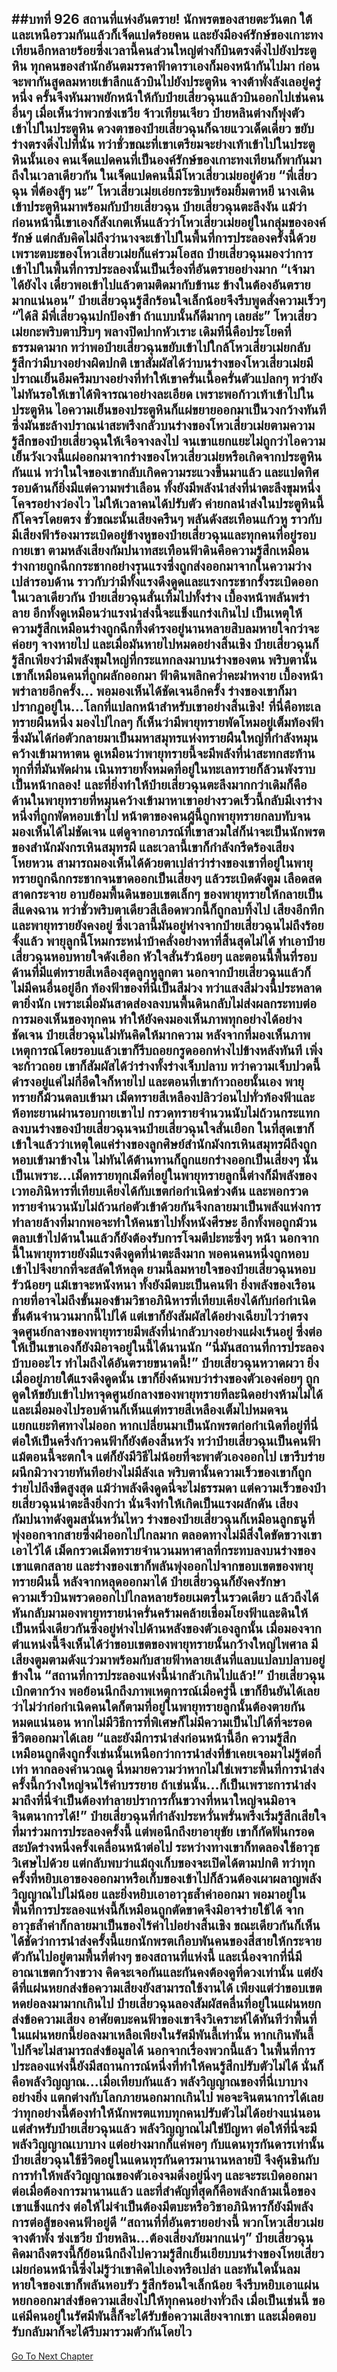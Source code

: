 ##บทที่ 926 สถานที่แห่งอันตราย!
นักพรตของสายตะวันตก ใต้ และเหนือรวมกันแล้วก็เจ็ดแปดร้อยคน และยังมีองค์รักษ์ของเกาะทงเทียนอีกหลายร้อยซึ่งเวลานี้คนส่วนใหญ่ต่างก็บินตรงดิ่งไปยังประตูหิน
ทุกคนของสำนักอันตมรรคาฟ้าดาราเองก็มองหน้ากันไปมา ก่อนจะพากันสูดลมหายเข้าลึกแล้วบินไปยังประตูหิน จางต้าพั่งลังเลอยู่ครู่หนึ่ง ครั้นจึงหันมาพยักหน้าให้กับป๋ายเสี่ยวฉุนแล้วบินออกไปเช่นคนอื่นๆ
เมื่อเห็นว่าพวกซ่งเชวีย จ้าวเทียนเจียว ป๋ายหลินต่างก็พุ่งตัวเข้าไปในประตูหิน ดวงตาของป๋ายเสี่ยวฉุนก็ฉายแววเด็ดเดี่ยว ขยับร่างตรงดิ่งไปที่นั่น ทว่าชั่วขณะที่เขาเตรียมจะย่างเท้าเข้าไปในประตูหินนั้นเอง คนเจ็ดแปดคนที่เป็นองค์รักษ์ของเกาะทงเทียนก็พากันมาถึงในเวลาเดียวกัน
ในเจ็ดแปดคนนี้มีโหวเสี่ยวเม่ยอยู่ด้วย
“พี่เสี่ยวฉุน พี่ต้องสู้ๆ นะ” โหวเสี่ยวเม่ยเอ่ยกระซิบพร้อมยิ้มตาหยี นางเดินเข้าประตูหินมาพร้อมกับป๋ายเสี่ยวฉุน ป๋ายเสี่ยวฉุนตะลึงงัน แม้ว่าก่อนหน้านี้เขาเองก็สังเกตเห็นแล้วว่าโหวเสี่ยวเม่ยอยู่ในกลุ่มขององค์รักษ์ แต่กลับคิดไม่ถึงว่านางจะเข้าไปในพื้นที่การประลองครั้งนี้ด้วย
เพราะตบะของโหวเสี่ยวเม่ยก็แค่รวมโอสถ ป๋ายเสี่ยวฉุนมองว่าการเข้าไปในพื้นที่การประลองนั้นเป็นเรื่องที่อันตรายอย่างมาก
“เจ้ามาได้ยังไง เดี๋ยวพอเข้าไปแล้วตามติดมากับข้านะ ข้างในต้องอันตรายมากแน่นอน” ป๋ายเสี่ยวฉุนรู้สึกร้อนใจเล็กน้อยจึงรีบพูดสั่งความเร็วๆ
“ได้สิ มีพี่เสี่ยวฉุนปกป้องข้า ถ้าแบบนั้นก็ดีมากๆ เลยล่ะ” โหวเสี่ยวเม่ยกะพริบตาปริบๆ พลางปิดปากหัวเราะ เดิมทีนี่คือประโยคที่ธรรมดามาก ทว่าพอป๋ายเสี่ยวฉุนขยับเข้าไปใกล้โหวเสี่ยวเม่ยกลับรู้สึกว่ามีบางอย่างผิดปกติ เขาสัมผัสได้ว่าบนร่างของโหวเสี่ยวเม่ยมีปราณเย็นอึมครึมบางอย่างที่ทำให้เขาครั่นเนื้อครั่นตัวแปลกๆ
ทว่ายังไม่ทันรอให้เขาได้พิจารณาอย่างละเอียด เพราะพอก้าวเท้าเข้าไปในประตูหิน ไอความเย็นของประตูหินก็แผ่ขยายออกมาเป็นวงกว้างทันที ซึ่งมันชะล้างปราณน่าสะพรึงกลัวบนร่างของโหวเสี่ยวเม่ยตามความรู้สึกของป๋ายเสี่ยวฉุนให้เจือจางลงไป จนเขาแยกแยะไม่ถูกว่าไอความเย็นวังเวงนี้แผ่ออกมาจากร่างของโหวเสี่ยวเม่ยหรือเกิดจากประตูหินกันแน่ ทว่าในใจของเขากลับเกิดความระแวงขึ้นมาแล้ว
และแปดทิศรอบด้านก็ยิ่งมีแต่ความพร่าเลือน ทั้งยังมีพลังนำส่งที่น่าตะลึงขุมหนึ่งโคจรอย่างว่องไว ไม่ให้เวลาคนได้ปรับตัว ค่ายกลนำส่งในประตูหินนี้ก็โคจรโดยตรง ชั่วขณะนั้นเสียงครืนๆ พลันดังสะเทือนแก้วหู ราวกับมีเสียงฟ้าร้องมาระเบิดอยู่ข้างหูของป๋ายเสี่ยวฉุนและทุกคนที่อยู่รอบกายเขา
ตามหลังเสียงกัมปนาทสะเทือนฟ้าดินคือความรู้สึกเหมือนร่างกายถูกฉีกกระชากอย่างรุนแรงซึ่งถูกส่งออกมาจากในความว่างเปล่ารอบด้าน ราวกับว่ามีทั้งแรงดึงดูดและแรงกระชากรั้งระเบิดออกในเวลาเดียวกัน ป๋ายเสี่ยวฉุนสั่นเทิ้มไปทั้งร่าง เบื้องหน้าพลันพร่าลาย
อีกทั้งดูเหมือนว่าแรงนำส่งนี้จะแข็งแกร่งเกินไป เป็นเหตุให้ความรู้สึกเหมือนร่างถูกฉีกทึ้งดำรงอยู่นานหลายสิบลมหายใจกว่าจะค่อยๆ จางหายไป และเมื่อมันหายไปหมดอย่างสิ้นเชิง ป๋ายเสี่ยวฉุนก็รู้สึกเพียงว่ามีพลังขุมใหญ่ที่กระแทกลงมาบนร่างของตน พริบตานั้นเขาก็เหมือนคนที่ถูกผลักออกมา ฟ้าดินพลิกคว่ำคะมำหงาย เบื้องหน้าพร่าลายอีกครั้ง...
พอมองเห็นได้ชัดเจนอีกครั้ง ร่างของเขาก็มาปรากฏอยู่ใน...โลกที่แปลกหน้าสำหรับเขาอย่างสิ้นเชิง!
ที่นี่คือทะเลทรายผืนหนึ่ง มองไปไกลๆ ก็เห็นว่ามีพายุทรายพัดโหมอยู่เต็มท้องฟ้า ซึ่งมันได้ก่อตัวกลายมาเป็นมหาสมุทรแห่งทรายผืนใหญ่ที่กำลังหมุนคว้างเข้ามาหาตน ดูเหมือนว่าพายุทรายนี้จะมีพลังที่น่าสะทกสะท้าน ทุกที่ที่มันพัดผ่าน เนินทรายทั้งหมดที่อยู่ในทะเลทรายก็ล้วนพังราบเป็นหน้ากลอง!
และที่ยิ่งทำให้ป๋ายเสี่ยวฉุนตะลึงมากกว่าเดิมก็คือด้านในพายุทรายที่หมุนคว้างเข้ามาหาเขาอย่างรวดเร็วนี้กลับมีเงาร่างหนึ่งที่ถูกพัดหอบเข้าไป หน้าตาของคนผู้นี้ถูกพายุทรายกลบทับจนมองเห็นได้ไม่ชัดเจน แต่ดูจากอาภรณ์ที่เขาสวมใส่ก็น่าจะเป็นนักพรตของสำนักมังกรเหินสมุทรผี และเวลานี้เขาก็กำลังกรีดร้องเสียงโหยหวน
สามารถมองเห็นได้ด้วยตาเปล่าว่าร่างของเขาที่อยู่ในพายุทรายถูกฉีกกระชากจนขาดออกเป็นเสี่ยงๆ แล้วระเบิดดังตูม เลือดสดสาดกระจาย อาบย้อมพื้นดินขอบเขตเล็กๆ ของพายุทรายให้กลายเป็นสีแดงฉาน ทว่าชั่วพริบตาเดียวสีเลือดพวกนี้ก็ถูกลบทิ้งไป เสียงอึกทึกและพายุทรายยังคงอยู่ ซึ่งเวลานี้มันอยู่ห่างจากป๋ายเสี่ยวฉุนไม่ถึงร้อยจั้งแล้ว
พายุลูกนี้โหมกระหน่ำบ้าคลั่งอย่างหาที่สิ้นสุดไม่ได้ ทำเอาป๋ายเสี่ยวฉุนหอบหายใจดังเฮือก หัวใจสั่นรัวน้อยๆ และตอนนี้พื้นที่รอบด้านที่มีแต่ทรายสีเหลืองสุดลูกหูลูกตา นอกจากป๋ายเสี่ยวฉุนแล้วก็ไม่มีคนอื่นอยู่อีก
ท้องฟ้าของที่นี่เป็นสีม่วง ทว่าแสงสีม่วงนี้ประหลาดตายิ่งนัก เพราะเมื่อมันสาดส่องลงบนพื้นดินกลับไม่ส่งผลกระทบต่อการมองเห็นของทุกคน ทำให้ยังคงมองเห็นภาพทุกอย่างได้อย่างชัดเจน ป๋ายเสี่ยวฉุนไม่ทันคิดให้มากความ หลังจากที่มองเห็นภาพเหตุการณ์โดยรอบแล้วเขาก็รีบถอยกรูดออกห่างไปข้างหลังทันที
เพิ่งจะก้าวถอย เขาก็สัมผัสได้ว่าร่างทั้งร่างเจ็บปลาบ ทว่าความเจ็บปวดนี้ดำรงอยู่แค่ไม่กี่อึดใจก็หายไป และตอนที่เขาก้าวถอยนั้นเอง พายุทรายก็ม้วนตลบเข้ามา เม็ดทรายสีเหลืองปลิวว่อนไปทั่วท้องฟ้าและห้อทะยานผ่านรอบกายเขาไป
กรวดทรายจำนวนนับไม่ถ้วนกระแทกลงบนร่างของป๋ายเสี่ยวฉุนจนป๋ายเสี่ยวฉุนใจสั่นเยือก ในที่สุดเขาก็เข้าใจแล้วว่าเหตุใดแค่ร่างของลูกศิษย์สำนักมังกรเหินสมุทรผีถึงถูกหอบเข้ามาข้างใน ไม่ทันได้ต้านทานก็ถูกแยกร่างออกเป็นเสี่ยงๆ
นั่นเป็นเพราะ...เม็ดทรายทุกเม็ดที่อยู่ในพายุทรายลูกนี้ต่างก็มีพลังของเวทอภินิหารที่เทียบเคียงได้กับเขตก่อกำเนิดช่วงต้น และพอกรวดทรายจำนวนนับไม่ถ้วนก่อตัวเข้าด้วยกันจึงกลายมาเป็นพลังแห่งการทำลายล้างที่มากพอจะทำให้คนชาไปทั้งหนังศีรษะ อีกทั้งพอถูกม้วนตลบเข้าไปด้านในแล้วก็ยังต้องรับการโจมตีปะทะซึ่งๆ หน้า
นอกจากนี้ในพายุทรายยังมีแรงดึงดูดที่น่าตะลึงมาก พอคนคนหนึ่งถูกหอบเข้าไปจึงยากที่จะสลัดให้หลุด ยามนี้ลมหายใจของป๋ายเสี่ยวฉุนหอบรัวน้อยๆ แม้เขาจะหนังหนา ทั้งยังมีตบะเป็นคนฟ้า ยิ่งพลังของเรือนกายที่อาจไม่ถึงขั้นมองข้ามวิชาอภินิหารที่เทียบเคียงได้กับก่อกำเนิดขั้นต้นจำนวนมากนี้ไปได้ แต่เขาก็ยังสัมผัสได้อย่างเฉียบไวว่าตรงจุดศูนย์กลางของพายุทรายมีพลังที่น่ากลัวบางอย่างแฝงเร้นอยู่ ซึ่งต่อให้เป็นเขาเองก็ยังมิอาจอยู่ในนี้ได้นานนัก
“นี่มันสถานที่การประลองบ้าบออะไร ทำไมถึงได้อันตรายขนาดนี้!” ป๋ายเสี่ยวฉุนหวาดผวา ยิ่งเมื่ออยู่ภายใต้แรงดึงดูดนั้น เขาก็ยิ่งค้นพบว่าร่างของตัวเองค่อยๆ ถูกดูดให้ขยับเข้าไปหาจุดศูนย์กลางของพายุทรายทีละนิดอย่างห้ามไม่ได้ และเมื่อมองไปรอบด้านก็เห็นแต่ทรายสีเหลืองเต็มไปหมดจนแยกแยะทิศทางไม่ออก
หากเปลี่ยนมาเป็นนักพรตก่อกำเนิดที่อยู่ที่นี่ ต่อให้เป็นครึ่งก้าวคนฟ้าก็ยังต้องสิ้นหวัง ทว่าป๋ายเสี่ยวฉุนเป็นคนฟ้า แม้ตอนนี้จะตกใจ แต่ก็ยังมีวิธีไม่น้อยที่จะพาตัวเองออกไป เขารีบร่ายผนึกมิวางวายทันทีอย่างไม่มีลังเล พริบตานั้นความเร็วของเขาก็ถูกร่ายไปถึงขีดสูงสุด
แม้ว่าพลังดึงดูดนี่จะไม่ธรรมดา แต่ความเร็วของป๋ายเสี่ยวฉุนน่าตะลึงยิ่งกว่า นั่นจึงทำให้เกิดเป็นแรงผลักดัน เสียงกัมปนาทดังตูมสนั่นหวั่นไหว ร่างของป๋ายเสี่ยวฉุนก็เหมือนลูกธนูที่พุ่งออกจากสายซึ่งฝ่าออกไปไกลมาก ตลอดทางไม่มีสิ่งใดขัดขวางเขาเอาไว้ได้ เม็ดกรวดเม็ดทรายจำนวนมหาศาลที่กระทบลงบนร่างของเขาแตกสลาย และร่างของเขาก็พลันพุ่งออกไปจากขอบเขตของพายุทรายผืนนี้
หลังจากหลุดออกมาได้ ป๋ายเสี่ยวฉุนก็ยังคงรักษาความเร็วบินพรวดออกไปไกลหลายร้อยเมตรในรวดเดียว แล้วถึงได้หันกลับมามองพายุทรายน่าครั่นคร้ามคล้ายเชื่อมโยงฟ้าและดินให้เป็นหนึ่งเดียวกันซึ่งอยู่ห่างไปด้านหลังของตัวเองลูกนั้น
เมื่อมองจากตำแหน่งนี้จึงเห็นได้ว่าขอบเขตของพายุทรายนั้นกว้างใหญ่ไพศาล มีเสียงตูมตามดังแว่วมาพร้อมกับสายฟ้าหลายเส้นที่แลบแปลบปลาบอยู่ข้างใน
“สถานที่การประลองแห่งนี้น่ากลัวเกินไปแล้ว!” ป๋ายเสี่ยวฉุนเบิกตากว้าง พอย้อนนึกถึงภาพเหตุการณ์เมื่อครู่นี้ เขาก็ยืนยันได้เลยว่าไม่ว่าก่อกำเนิดคนใดก็ตามที่อยู่ในพายุทรายลูกนั้นต้องตายกันหมดแน่นอน หากไม่มีวิธีการที่พิเศษก็ไม่มีความเป็นไปได้ที่จะรอดชีวิตออกมาได้เลย
“และยังมีการนำส่งก่อนหน้านี้อีก ความรู้สึกเหมือนถูกดึงถูกรั้งเช่นนั้นเหนือกว่าการนำส่งที่ข้าเคยเจอมาไม่รู้ต่อกี่เท่า หากลองคำนวณดู นี่หมายความว่าหากไม่ใช่เพราะพื้นที่การนำส่งครั้งนี้กว้างใหญ่จนไร้คำบรรยาย ถ้าเช่นนั้น...ก็เป็นเพราะการนำส่งมาถึงที่นี่จำเป็นต้องทำลายปราการกั้นขวางที่หนาใหญ่จนมิอาจจินตนาการได้!” ป๋ายเสี่ยวฉุนที่กำลังประหวั่นพรั่นพรึงเริ่มรู้สึกเสียใจที่มาร่วมการประลองครั้งนี้
แต่พอนึกถึงยาอายุขัย เขาก็กัดฟันกรอด สะบัดร่างหนึ่งครั้งเคลื่อนหน้าต่อไป ระหว่างทางเขาก็ทดลองใช้อาวุธวิเศษไปด้วย แต่กลับพบว่าแม้ถุงเก็บของจะเปิดได้ตามปกติ ทว่าทุกครั้งที่หยิบเอาของออกมาหรือเก็บของเข้าไปก็ล้วนต้องเผาผลาญพลังวิญญาณไปไม่น้อย และยิ่งหยิบเอาอาวุธล้ำค่าออกมา พอมาอยู่ในพื้นที่การประลองแห่งนี้ก็เหมือนถูกตัดขาดจึงมิอาจร่ายใช้ได้ จากอาวุธล้ำค่าก็กลายมาเป็นของไร้ค่าไปอย่างสิ้นเชิง
ขณะเดียวกันก็เห็นได้ชัดว่าการนำส่งครั้งนี้แยกนักพรตเกือบพันคนของสี่สายให้กระจายตัวกันไปอยู่ตามพื้นที่ต่างๆ ของสถานที่แห่งนี้ และเนื่องจากที่นี่มีอาณาเขตกว้างขวาง คิดจะเจอกันและกันคงต้องดูที่ดวงเท่านั้น
แต่ยังดีที่แผ่นหยกส่งข้อความเสียงยังสามารถใช้งานได้ เพียงแต่ว่าขอบเขตหดย่อลงมามากเกินไป ป๋ายเสี่ยวฉุนลองสัมผัสคลื่นที่อยู่ในแผ่นหยกส่งข้อความเสียง อาศัยตบะคนฟ้าของเขาจึงวิเคราะห์ได้ทันทีว่าพื้นที่ในแผ่นหยกนี้ย่อลงมาเหลือเพียงในรัศมีพันลี้เท่านั้น
หากเกินพันลี้ไปก็จะไม่สามารถส่งข้อมูลได้
นอกจากเรื่องพวกนี้แล้ว ในพื้นที่การประลองแห่งนี้ยังมีสถานการณ์หนึ่งที่ทำให้คนรู้สึกปรับตัวไม่ได้ นั่นก็คือพลังวิญญาณ...เมื่อเทียบกันแล้ว พลังวิญญาณของที่นี่เบาบางอย่างยิ่ง แตกต่างกับโลกภายนอกมากเกินไป พอจะจินตนาการได้เลยว่าทุกอย่างนี้ต้องทำให้นักพรตแทบทุกคนปรับตัวไม่ได้อย่างแน่นอน
แต่สำหรับป๋ายเสี่ยวฉุนแล้ว พลังวิญญาณไม่ใช่ปัญหา ต่อให้ที่นี่จะมีพลังวิญญาณเบาบาง แต่อย่างมากก็แค่พอๆ กับแดนทุรกันดารเท่านั้น ป๋ายเสี่ยวฉุนใช้ชีวิตอยู่ในแดนทุรกันดารมานานหลายปี จึงคุ้นชินกับการทำให้พลังวิญญาณของตัวเองจมดิ่งอยู่นิ่งๆ และจะระเบิดออกมาต่อเมื่อต้องการมานานแล้ว
และที่สำคัญที่สุดก็คือพลังกล้ามเนื้อของเขาแข็งแกร่ง ต่อให้ไม่จำเป็นต้องมีตบะหรือวิชาอภินิหารก็ยังมีพลังการต่อสู้ของคนฟ้าอยู่ดี
“สถานที่ที่อันตรายอย่างนี้ พวกโหวเสี่ยวเม่ย จางต้าพั่ง ซ่งเชวีย ป๋ายหลิน...ต้องเสี่ยงภัยมากแน่ๆ” ป๋ายเสี่ยวฉุนคิดมาถึงตรงนี้ก็ย้อนนึกถึงไปความรู้สึกเย็นเยียบบนร่างของโหยเสี่ยวเม่ยก่อนหน้านี้ซึ่งไม่รู้ว่าเขาคิดไปเองหรือเปล่า และทันใดนั้นลมหายใจของเขาก็พลันหอบรัว รู้สึกร้อนใจเล็กน้อย จึงรีบหยิบเอาแผ่นหยกออกมาส่งข้อความเสียงไปให้ทุกคนอย่างทั่วถึง เมื่อเป็นเช่นนี้ ขอแค่มีคนอยู่ในรัศมีพันลี้ก็จะได้รับข้อความเสียงจากเขา และเมื่อตอบรับกลับมาก็จะได้รีบมารวมตัวกันโดยไว
------


[Go To Next Chapter]( ./73.md)